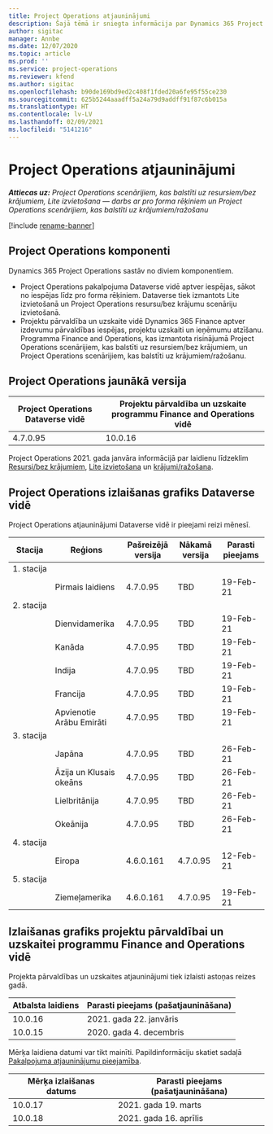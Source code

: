 ```yaml
---
title: Project Operations atjauninājumi
description: Šajā tēmā ir sniegta informācija par Dynamics 365 Project Operations izlaistajām versijām.
author: sigitac
manager: Annbe
ms.date: 12/07/2020
ms.topic: article
ms.prod: ''
ms.service: project-operations
ms.reviewer: kfend
ms.author: sigitac
ms.openlocfilehash: b90de169bd9ed2c408f1fded20a6fe95f55ce230
ms.sourcegitcommit: 625b5244aaadff5a24a79d9addff91f87c6b015a
ms.translationtype: HT
ms.contentlocale: lv-LV
ms.lasthandoff: 02/09/2021
ms.locfileid: "5141216"
---
```

# <a name="project-operations-updates"></a>Project Operations atjauninājumi

_**Attiecas uz:** Project Operations scenārijiem, kas balstīti uz resursiem/bez krājumiem, Lite izvietošana — darbs ar pro forma rēķiniem un Project Operations scenārijiem, kas balstīti uz krājumiem/ražošanu_

[!include [rename-banner](~/includes/cc-data-platform-banner.md)]

## <a name="project-operations-components"></a>Project Operations komponenti

Dynamics 365 Project Operations sastāv no diviem komponentiem.

- Project Operations pakalpojuma Dataverse vidē aptver iespējas, sākot no iespējas līdz pro forma rēķiniem. Dataverse tiek izmantots Lite izvietošanā un Project Operations resursu/bez krājumu scenāriju izvietošanā.
- Projektu pārvaldība un uzskaite vidē Dynamics 365 Finance aptver izdevumu pārvaldības iespējas, projektu uzskaiti un ieņēmumu atzīšanu. Programma Finance and Operations, kas izmantota risinājumā Project Operations scenārijiem, kas balstīti uz resursiem/bez krājumiem, un Project Operations scenārijiem, kas balstīti uz krājumiem/ražošanu.

## <a name="project-operations-latest-version"></a>Project Operations jaunākā versija

| Project Operations Dataverse vidē | Projektu pārvaldība un uzskaite programmu Finance and Operations vidē |
| --- | --- |
| 4.7.0.95 | 10.0.16 |

Project Operations 2021. gada janvāra informācijā par laidienu līdzeklim [Resursi/bez krājumiem](whats-new-feb-2021-resource-based.md), [Lite izvietošana](../pro/whats-new/whats-new-feb-2021-lite.md) un [krājumi/ražošana](../prod-pma/whats-new/whats-new-jan-2021-stocked.md).

## <a name="release-schedule-for-project-operations-on-dataverse-environment"></a>Project Operations izlaišanas grafiks Dataverse vidē

Project Operations atjauninājumi Dataverse vidē ir pieejami reizi mēnesī. 

| Stacija   | Reģions        | Pašreizējā versija | Nākamā versija | Parasti pieejams |
|-----------|---------------|-----------------|--------------|---------------------|
| 1. stacija |   &nbsp;      |    &nbsp;       | &nbsp;       |      &nbsp;         |
|   &nbsp;  | Pirmais laidiens |  4.7.0.95       | TBD     | 19-Feb-21           |
| 2. stacija |   &nbsp;      |    &nbsp;       | &nbsp;       |      &nbsp;         |
|   &nbsp;  | Dienvidamerika |  4.7.0.95       | TBD     | 19-Feb-21           |
|    &nbsp; | Kanāda        |  4.7.0.95       | TBD     | 19-Feb-21           |
|   &nbsp;  | Indija         |  4.7.0.95       | TBD     | 19-Feb-21           |
|   &nbsp;  | Francija         |  4.7.0.95       | TBD     | 19-Feb-21           |
|   &nbsp;  | Apvienotie Arābu Emirāti         |  4.7.0.95       | TBD     | 19-Feb-21           |
| 3. stacija  |      &nbsp;   |     &nbsp;      |     &nbsp;   |      &nbsp;         |
|   &nbsp;  | Japāna         |  4.7.0.95       | TBD     | 26-Feb-21           |
|   &nbsp;  | Āzija un Klusais okeāns  |  4.7.0.95       | TBD     | 26-Feb-21           |
|   &nbsp;  | Lielbritānija |  4.7.0.95       | TBD     | 26-Feb-21           |
|   &nbsp;  | Okeānija       |  4.7.0.95       | TBD     | 26-Feb-21           |
| 4. stacija |     &nbsp;    |     &nbsp;      |     &nbsp;   |      &nbsp;         |
|   &nbsp;  | Eiropa        |  4.6.0.161       | 4.7.0.95     | 12-Feb-21           |
| 5. stacija |     &nbsp;    |     &nbsp;      |     &nbsp;   |      &nbsp;         |
|   &nbsp;  | Ziemeļamerika |  4.6.0.161       | 4.7.0.95     | 19-Feb-21           |

## <a name="release-schedule-for-project-management-and-accounting-in-the-finance-and-operations-apps-environment"></a>Izlaišanas grafiks projektu pārvaldībai un uzskaitei programmu Finance and Operations vidē

Projekta pārvaldības un uzskaites atjauninājumi tiek izlaisti astoņas reizes gadā.

| Atbalsta laidiens | Parasti pieejams (pašatjaunināšana) |
| --- | --- |
| 10.0.16 | 2021. gada 22. janvāris |
| 10.0.15 | 2020. gada 4. decembris |


Mērķa laidiena datumi var tikt mainīti. Papildinformāciju skatiet sadaļā [Pakalpojuma atjauninājumu pieejamība](https://docs.microsoft.com/dynamics365/fin-ops-core/fin-ops/get-started/public-preview-releases?toc=/dynamics365/finance/toc.json).

| Mērķa izlaišanas datums | Parasti pieejams (pašatjaunināšana) |
| --- | --- |
| 10.0.17 | 2021. gada 19. marts |
| 10.0.18 | 2021. gada 16. aprīlis |
